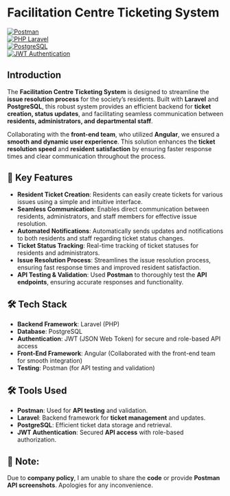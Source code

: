 # Facilitation Centre Ticketing System

[![Postman](https://img.shields.io/badge/Postman-API%20Testing-orange.svg?style=flat&logo=postman)](https://www.postman.com)  
[![PHP Laravel](https://img.shields.io/badge/PHP%20Laravel-8.2+-blue.svg?style=flat&logo=laravel)](https://laravel.com)  
[![PostgreSQL](https://img.shields.io/badge/PostgreSQL-12.x-blue.svg?style=flat&logo=postgresql)](https://www.postgresql.org)  
[![JWT Authentication](https://img.shields.io/badge/JWT-Authentication-green.svg?style=flat&logo=json-web-tokens)](https://jwt.io)

## Introduction

The **Facilitation Centre Ticketing System** is designed to streamline the **issue resolution process** for the society’s residents. Built with **Laravel** and **PostgreSQL**, this robust system provides an efficient backend for **ticket creation, status updates**, and facilitating seamless communication between **residents, administrators, and departmental staff**.  

Collaborating with the **front-end team**, who utilized **Angular**, we ensured a **smooth and dynamic user experience**. This solution enhances the **ticket resolution speed** and **resident satisfaction** by ensuring faster response times and clear communication throughout the process.  

## 📌 Key Features
- **Resident Ticket Creation**: Residents can easily create tickets for various issues using a simple and intuitive interface.
- **Seamless Communication**: Enables direct communication between residents, administrators, and staff members for effective issue resolution.
- **Automated Notifications**: Automatically sends updates and notifications to both residents and staff regarding ticket status changes.
- **Ticket Status Tracking**: Real-time tracking of ticket statuses for residents and administrators.
- **Issue Resolution Process**: Streamlines the issue resolution process, ensuring fast response times and improved resident satisfaction.
- **API Testing & Validation**: Used **Postman** to thoroughly test the **API endpoints**, ensuring accurate responses and functionality.

## 🛠 Tech Stack
- **Backend Framework**: Laravel (PHP)
- **Database**: PostgreSQL
- **Authentication**: JWT (JSON Web Token) for secure and role-based API access
- **Front-End Framework**: Angular (Collaborated with the front-end team for smooth integration)
- **Testing**: Postman (for API testing and validation)

## 🛠 Tools Used
- **Postman**: Used for **API testing** and validation.  
- **Laravel**: Backend framework for **ticket management** and updates.  
- **PostgreSQL**: Efficient ticket data storage and retrieval.  
- **JWT Authentication**: Secured **API access** with role-based authorization.  

## 📂 Note:
Due to **company policy**, I am unable to share the **code** or provide **Postman API screenshots**. Apologies for any inconvenience.




